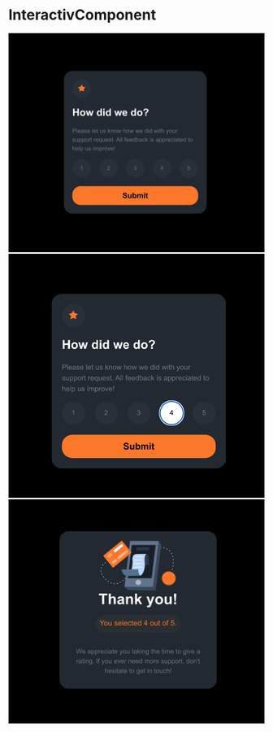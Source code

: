 # InteractivComponent
![](https://github.com/melo4yxa77796/InteractivComponent/blob/main/Screenshot%202024-12-09%20at%2013.47.34.png)
![](https://github.com/melo4yxa77796/InteractivComponent/blob/main/Screenshot%202024-12-09%20at%2013.47.47.png)
![](https://github.com/melo4yxa77796/InteractivComponent/blob/main/Screenshot%202024-12-09%20at%2013.47.56.png)

